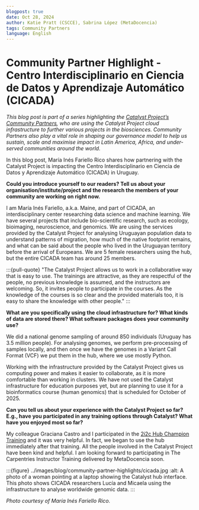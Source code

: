 ```yaml
---
blogpost: true
date: Oct 28, 2024
author: Katie Pratt (CSCCE), Sabrina López (MetaDocencia)
tags: Community Partners
language: English
---
```


# Community Partner Highlight - Centro Interdisciplinario en Ciencia de Datos y Aprendizaje Automático (CICADA)


*This blog post is part of a series highlighting the [Catalyst Project’s Community Partners](../current-community-partners.md), who are using the Catalyst Project cloud infrastructure to further various projects in the biosciences. Community Partners also play a vital role in shaping our governance model to help us sustain, scale and maximise impact in Latin America, Africa, and under-served communities around the world.*

In this blog post, María Inés Fariello Rico shares how partnering with the Catalyst Project is impacting the Centro Interdisciplinario en Ciencia de Datos y Aprendizaje Automático (CICADA) in Uruguay.

**Could you introduce yourself to our readers? Tell us about your organisation/institute/project and the research the members of your community are working on right now.**

I am María Inés Fariello, a.k.a. Maine, and part of CICADA, an interdisciplinary center researching data science and machine learning. We have several projects that include bio-scientific research, such as ecology, bioimaging, neuroscience, and genomics. We are using the services provided by the Catalyst Project for analysing Uruguayan population data to understand patterns of migration, how much of the native footprint remains, and what can be said about the people who lived in the Uruguayan territory before the arrival of Europeans. We are 5 female researchers using the hub, but the entire CICADA team has around 25 members.

:::{pull-quote}
"The Catalyst Project allows us to work in a collaborative way that is easy to use. The trainings are attractive, as they are respectful of the people, no previous knowledge is assumed, and the instructors are welcoming. So, it invites people to participate in the courses. As the knowledge of the courses is so clear and the provided materials too, it is easy to share the knowledge with other people."
:::

**What are you specifically using the cloud infrastructure for? What kinds of data are stored there? What software packages does your community use?**

We did a national genome sampling of around 850 individuals (Uruguay has 3.5 million people). For analysing genomes, we perform pre-processing of samples locally, and then once we have the genomes in a Variant Call Format (VCF) we put them in the hub, where we use mostly Python.

Working with the infrastructure provided by the Catalyst Project gives us computing power and makes it easier to collaborate, as it is more comfortable than working in clusters. We have not used the Catalyst infrastructure for education purposes yet, but are planning to use it for a bioinformatics course (human genomics) that is scheduled for October of 2025.

**Can you tell us about your experience with the Catalyst Project so far? E.g., have you participated in any training options through Catalyst? What have you enjoyed most so far?**

My colleague Graciana Castro and I participated in the [2i2c Hub Champion Training](../training.md) and it was very helpful. In fact, we began to use the hub immediately after that training. All the people involved in the Catalyst Project have been kind and helpful. I am looking forward to participating in The Carpentries Instructor Training delivered by MetaDocencia soon.

:::{figure} ../images/blog/community-partner-highlights/cicada.jpg
:alt: A photo of a woman pointing at a laptop showing the Catalyst hub interface.
This photo shows CICADA researchers Lucía and Micaela using the infrastructure to analyse worldwide genomic data.
:::

*Photo courtesy of María Inés Fariello Rico.*
